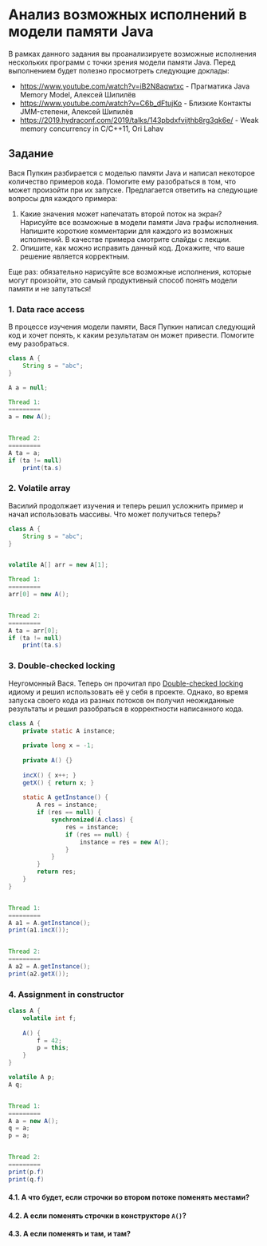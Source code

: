 # Анализ возможных исполнений в модели памяти Java

В рамках данного задания вы проанализируете возможные исполнения нескольких программ с точки зрения модели памяти Java. Перед выполнением будет полезно просмотреть следующие доклады:

+ https://www.youtube.com/watch?v=iB2N8aqwtxc - Прагматика Java Memory Model, Алексей Шипилёв
+ https://www.youtube.com/watch?v=C6b_dFtujKo - Близкие Контакты JMM-степени, Алексей Шипилёв
+ https://2019.hydraconf.com/2019/talks/143pbdxfvijthb8rg3qk6e/ - Weak memory concurrency in C/C++11, Ori Lahav

## Задание

Вася Пупкин разбирается с моделью памяти Java и написал некоторое количество примеров кода. Помогите ему разобраться в том, что может произойти при их запуске. Предлагается ответить на следующие вопросы для каждого примера:

1. Какие значения может напечатать второй поток на экран? Нарисуйте все возможные в модели памяти Java графы исполнения. Напишите короткие комментарии для каждого из возможных исполнений. В качестве примера смотрите слайды с лекции.
2. Опишите, как можно исправить данный код. Докажите, что ваше решение является корректным. 

Еще раз: обязательно нарисуйте все возможные исполнения, которые могут произойти, это самый продуктивный способ понять модели памяти и не запутаться!

### 1. Data race access
В процессе изучения модели памяти, Вася Пупкин написал следующий код и хочет понять, к каким результатам он может привести. Помогите ему разобраться.

```java
class A {
    String s = "abc";
}

A a = null;

Thread 1:
=========
a = new A();


Thread 2:
=========
A ta = a;
if (ta != null)
    print(ta.s)
```

### 2. Volatile array
Василий продолжает изучения и теперь решил усложнить пример и начал использовать массивы. Что может получиться теперь?

```java
class A {
    String s = "abc";
}


volatile A[] arr = new A[1];

Thread 1:
=========
arr[0] = new A();


Thread 2:
=========
A ta = arr[0];
if (ta != null)
    print(ta.s)
```


### 3. Double-checked locking
Неугомонный Вася. Теперь он прочитал про [Double-checked locking](https://en.wikipedia.org/wiki/Double-checked_locking) идиому и решил использовать её у себя в проекте. Однако, во время запуска своего кода из разных потоков он получил неожиданные результаты и решил разобраться в корректности написанного кода. 

```java
class A {
    private static A instance;
    
    private long x = -1;
    
    private A() {}
    
    incX() { x++; }
    getX() { return x; }
    
    static A getInstance() {
        A res = instance;
        if (res == null) {
            synchronized(A.class) {
                res = instance;
                if (res == null) {
                    instance = res = new A();
                }
            }
        }
        return res;
    }
}


Thread 1:
=========
A a1 = A.getInstance();
print(a1.incX());


Thread 2:
=========
A a2 = A.getInstance();
print(a2.getX());
```

### 4. Assignment in constructor

```java
class A {
    volatile int f;
    
    A() {
        f = 42;
        p = this;
    }
}

volatile A p;
A q;


Thread 1:
=========
A a = new A();
q = a;
p = a;


Thread 2:
=========
print(p.f)
print(q.f)
```

#### 4.1. А что будет, если строчки во втором потоке поменять местами? 
#### 4.2. А если поменять строчки в конструкторе `A()`?
#### 4.3. А если поменять и там, и там?
